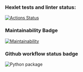 ### Hexlet tests and linter status:
[![Actions Status](https://github.com/Ulanof-code/python-project-lvl1/workflows/hexlet-check/badge.svg)](https://github.com/Ulanof-code/python-project-lvl1/actions)

### Maintainability Badge
[![Maintainability](https://api.codeclimate.com/v1/badges/a99a88d28ad37a79dbf6/maintainability)](https://codeclimate.com/github/codeclimate/codeclimate/maintainability)

### Github workflow status badge
![Python package](https://github.com/Ulanof-code/python-project-lvl1/workflows/Python%20package/badge.svg)
